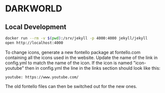 # DARKWORLD

## Local Development

```bash
docker run --rm -v $(pwd):/srv/jekyll -p 4000:4000 jekyll/jekyll 
open http://localhost:4000

```


To change icons, generate a new fontello package at fontello.com containing all the icons used in the website. Update the name of the link in config.yml to match the name of the icon. If the icon is named "icon-youtube" then in config.yml the line in the links section should look like this:
```
youtube: https://www.youtube.com/
```
The old fontello files can then be switched out for the new ones. 